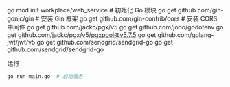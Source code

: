 go mod init workplace/web_service   # 初始化 Go 模块
go get github.com/gin-gonic/gin  # 安装 Gin 框架
go get github.com/gin-contrib/cors # 安装 CORS 中间件
go get github.com/jackc/pgx/v5
go get github.com/joho/godotenv
go get github.com/jackc/pgx/v5/pgxpool@v5.7.5
go get github.com/golang-jwt/jwt/v5
go get github.com/sendgrid/sendgrid-go
go get github.com/sendgrid/sendgrid-go

运行
```bash
go run main.go  # 启动服务
```